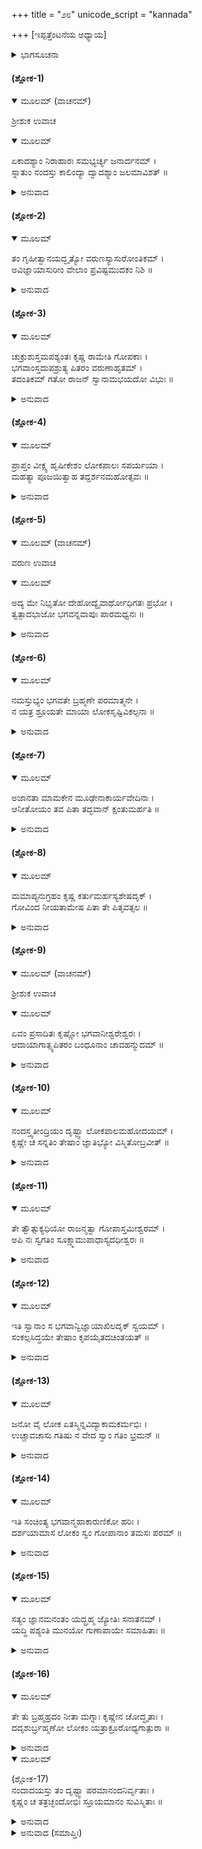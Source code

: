 +++
title = "೨೮"
unicode_script = "kannada"

+++
[ಇಪ್ಪತ್ತೆಂಟನೆಯ ಅಧ್ಯಾಯ]



<details><summary>ಭಾಗಸೂಚನಾ</summary>

ಶ್ರೀಕೃಷ್ಣನು ವರುಣಲೋಕದಿಂದ ನಂದಗೋಪನನ್ನು ಬಿಡಿಸಿ ತಂದುದು
</details>

#### (ಶ್ಲೋಕ-1)


<details open><summary>ಮೂಲಮ್ (ವಾಚನಮ್)</summary>

ಶ್ರೀಶುಕ ಉವಾಚ
</details>

<details open><summary>ಮೂಲಮ್</summary>

ಏಕಾದಶ್ಯಾಂ ನಿರಾಹಾರಃ ಸಮಭ್ಯರ್ಚ್ಯ ಜನಾರ್ದನಮ್ ।  
ಸ್ನಾತುಂ ನಂದಸ್ತು ಕಾಲಿಂದ್ಯಾ ದ್ವಾದಶ್ಯಾಂ ಜಲಮಾವಿಶತ್ ॥
</details>

<details><summary>ಅನುವಾದ</summary>

ಶ್ರೀಶುಕಮಹಾಮುನಿಗಳು ಹೇಳುತ್ತಾರೆ — ಎಲೈ ಪರೀಕ್ಷಿತನೇ! ನಂದಗೋಪನು ಕಾರ್ತೀಕ ಶುಕ್ಲ ಏಕಾದಶಿಯ ದಿನ ಉಪವಾಸ ಮಾಡಿ ಭಗವಂತನಾದ ಜನಾರ್ದನನನ್ನು ಪೂಜಿಸಿ, ರಾತ್ರಿಯಲ್ಲಿ ದ್ವಾದಶಿಯು ಪ್ರಾರಂಭವಾಗುತ್ತಲೇ ಸ್ನಾನ ಮಾಡಲು ಯಮುನಾ ನದಿಯಲ್ಲಿ ಪ್ರವೇಶಿಸಿದನು. ॥1॥
</details>

#### (ಶ್ಲೋಕ-2)


<details open><summary>ಮೂಲಮ್</summary>

ತಂ ಗೃಹೀತ್ವಾನಯದ್ಭೃತ್ಯೋ ವರುಣಸ್ಯಾಸುರೋಂತಿಕಮ್ ।  
ಅವಿಜ್ಞಾಯಾಸುರೀಂ ವೇಲಾಂ ಪ್ರವಿಷ್ಟಮುದಕಂ ನಿಶಿ ॥
</details>

<details><summary>ಅನುವಾದ</summary>

ಇದು ಅಸುರರ ಕಾಲವೆಂದು ನಂದಗೋಪನಿಗೆ ತಿಳಿದಿರಲಿಲ್ಲ. ಅದಕ್ಕಾಗಿ ಅವನು ರಾತ್ರಿಯೇ ಯಮುನಾನದಿಗೆ ಇಳಿದಿದ್ದನು. ಆಗ ವರುಣನ ಸೇವಕನಾದ ಓರ್ವ ಅಸುರನು ನಂದಗೋಪನನ್ನು ಹಿಡಿದುಕೊಂಡು ತನ್ನ ಒಡೆಯನ ಬಳಿಗೆ ಒಯ್ದನು. ॥2॥
</details>

#### (ಶ್ಲೋಕ-3)


<details open><summary>ಮೂಲಮ್</summary>

ಚುಕ್ರುಶುಸ್ತಮಪಶ್ಯಂತಃ ಕೃಷ್ಣ ರಾಮೇತಿ ಗೋಪಕಾಃ ।  
ಭಗವಾಂಸ್ತದುಪಶ್ರುತ್ಯ ಪಿತರಂ ವರುಣಾಹೃತಮ್ ।  
ತದಂತಿಕಮ್ ಗತೋ ರಾಜನ್ ಸ್ವಾನಾಮಭಯದೋ ವಿಭುಃ ॥
</details>

<details><summary>ಅನುವಾದ</summary>

ನಂದಗೋಪನನ್ನು ಕಾಣದೆ ಗೋಪಾಲರೆಲ್ಲರೂ ಗಟ್ಟಿಯಾಗಿ ಕೂಗಿಕೊಂಡರು. ಕೃಷ್ಣ! ಬಲರಾಮ! ನಮ್ಮ ರಾಜನಾದ ನಂದಗೋಪನೇ ಕಾಣೆಯಾಗಿದ್ದಾನೆ. ನೀವೇ ನಮಗೆ ಪರಮಾಶ್ರಯರು. ನಂದಗೋಪನನ್ನು ಬೇಗನೇ ಹುಡುಕಿ ತನ್ನಿರಿ, ಎಂದು ಗೋಳಾಡಿದರು. ಗೋಪಾಲಕರ ಮಾತನ್ನು ಕೇಳಿದ ಭಕ್ತಭಯಾಪಹನಾದ, ಸರ್ವಜ್ಞನಾದ ನಂದಕುಮಾರನು ತನ್ನ ತಂದೆಯನ್ನು ವರುಣನ ಸೇವಕನಾರೋ ಕರೆದೊಯ್ದಿರಬಹುದೆಂದು ತಿಳಿದು ಒಡನೆಯೇ ವರುಣನ ಬಳಿಗೆ ಹೋದನು. ॥3॥
</details>

#### (ಶ್ಲೋಕ-4)


<details open><summary>ಮೂಲಮ್</summary>

ಪ್ರಾಪ್ತಂ ವೀಕ್ಷ್ಯ ಹೃಷೀಕೇಶಂ ಲೋಕಪಾಲಃ ಸಪರ್ಯಯಾ ।  
ಮಹತ್ಯಾ ಪೂಜಯಿತ್ವಾಹ ತದ್ದರ್ಶನಮಹೋತ್ಸವಃ ॥
</details>

<details><summary>ಅನುವಾದ</summary>

ಅಂತರಿಂದ್ರಿಯ-ಬಹಿರಿಂದ್ರಿಯಗಳ ಪ್ರವರ್ತಕನಾದ ಭಗವಾನ್ ಶ್ರೀಕೃಷ್ಣನೇ ತನ್ನ ಲೋಕಕ್ಕೆ ಬಂದಿರುವನೆಂದು ನೋಡಿ ವರುಣನು ಶ್ರೀಕೃಷ್ಣನಿಗೆ ಮಹಾಪೂಜೆಯನ್ನು ಸಲ್ಲಿಸಿದನು. ಭಗವಂತನ ದರ್ಶನದಿಂದ ಆನಂದ ಭರಿತನಾಗಿ ಕೈಗಳನ್ನು ಜೋಡಿಸಿಕೊಂಡು ಭಗವಂತನಲ್ಲಿ ನಿವೇದಿಸಿಕೊಂಡನು. ॥4॥
</details>

#### (ಶ್ಲೋಕ-5)


<details open><summary>ಮೂಲಮ್ (ವಾಚನಮ್)</summary>

ವರುಣ ಉವಾಚ
</details>

<details open><summary>ಮೂಲಮ್</summary>

ಅದ್ಯ ಮೇ ನಿಭೃತೋ ದೇಹೋದ್ಯೈವಾರ್ಥೋಧಿಗತಃ ಪ್ರಭೋ ।  
ತ್ವತ್ಪಾದಭಾಜೋ ಭಗವನ್ನವಾಪುಃ ಪಾರಮಧ್ವನಃ ॥
</details>

<details><summary>ಅನುವಾದ</summary>

ವರುಣನು ಹೇಳಿದನು — ಪ್ರಭು! ನಿನ್ನ ದಿವ್ಯದರ್ಶನದಿಂದ ನನ್ನ ಜನ್ಮವು ಸಾರ್ಥಕವಾಯಿತು. ಪುರುಷಾರ್ಥವು ಈಡೇರಿತು. ಇಂದು ನನಗೆ ನಿನ್ನ ಚರಣಕಮಲಗಳ ಸೇವೆ ಮಾಡುವ ಶುಭಾವಕಾಶವು ದೊರೆಯಿತು. ನಿನ್ನ ಚರಣ ಕಮಲಗಳನ್ನು ಆಶ್ರಯಿಸಿದವರು ಭವಸಾಗರದಿಂದ ಪಾರಾಗಿ ಹೋಗುತ್ತಾರೆ. ॥5॥
</details>

#### (ಶ್ಲೋಕ-6)


<details open><summary>ಮೂಲಮ್</summary>

ನಮಸ್ತುಭ್ಯಂ ಭಗವತೇ ಬ್ರಹ್ಮಣೇ ಪರಮಾತ್ಮನೇ ।  
ನ ಯತ್ರ ಶ್ರೂಯತೇ ಮಾಯಾ ಲೋಕಸೃಷ್ಟಿವಿಕಲ್ಪನಾ ॥
</details>

<details><summary>ಅನುವಾದ</summary>

ನೀನು ಭಕ್ತರಿಗೆ ಭಗವಂತನೂ, ವೇದಾಂತಿಗಳ ಬ್ರಹ್ಮನೂ, ಯೋಗಿಗಳ ಪರಮಾತ್ಮನೂ ಆಗಿರುವೆ. ವಿಭಿನ್ನ ಲೋಕಗಳನ್ನು ಸೃಷ್ಟಿಸುವ ಮಾಯೆಯು ನಿನ್ನ ಸ್ವರೂಪದಲ್ಲಿ ಇಲ್ಲವೆಂದು ಶ್ರುತಿಗಳು ಹೇಳುತ್ತವೆ. ಅಂತಹ ನಿನಗೆ ನಾನು ನಮಸ್ಕರಿಸುತ್ತಿದ್ದೇನೆ. ॥6॥
</details>

#### (ಶ್ಲೋಕ-7)


<details open><summary>ಮೂಲಮ್</summary>

ಅಜಾನತಾ ಮಾಮಕೇನ ಮೂಢೇನಾಕಾರ್ಯವೇದಿನಾ ।  
ಆನೀತೋಯಂ ತವ ಪಿತಾ ತದ್ಭವಾನ್ ಕ್ಷಂತುಮರ್ಹತಿ ॥
</details>

<details><summary>ಅನುವಾದ</summary>

ಸ್ವಾಮಿ! ನನ್ನ ಈ ಮೂರ್ಖನಾದ ಸೇವಕನು ತನ್ನ ಕರ್ತವ್ಯವೇನೆಂಬುದನ್ನು ಅರಿಯದೆ ನಿನ್ನ ತಂದೆಯನ್ನು ಇಲ್ಲಿಗೆ ಕರೆತಂದಿರುವನು. ಅವನ ಈ ಅಪರಾಧವನ್ನು ದಯಮಾಡಿ ಕ್ಷಮಿಸಿಬಿಡು. ॥7॥
</details>

#### (ಶ್ಲೋಕ-8)


<details open><summary>ಮೂಲಮ್</summary>

ಮಮಾಪ್ಯನುಗ್ರಹಂ ಕೃಷ್ಣ ಕರ್ತುಮರ್ಹಸ್ಯಶೇಷದೃಕ್ ।  
ಗೋವಿಂದ ನೀಯತಾಮೇಷ ಪಿತಾ ತೇ ಪಿತೃವತ್ಸಲ ॥
</details>

<details><summary>ಅನುವಾದ</summary>

ಗೋವಿಂದ! ನೀನು ನಿನ್ನ ತಂದೆಯನ್ನು ಬಹಳವಾಗಿ ಪ್ರೀತಿಸುತ್ತಿರುವೆ ಎಂಬುದನ್ನು ನಾನು ಬಲ್ಲೆನು. ಇದೋ ನಿನ್ನ ತಂದೆಯು ಇಲ್ಲಿರುವನು. ಇವನನ್ನು ನೀನು ಕೊಂಡುಹೋಗು. ಭಗವಂತ! ನೀನು ಸರ್ವಾಂತರ್ಯಾಮಿಯೂ, ಸರ್ವಸಾಕ್ಷಿಯೂ ಆಗಿರುವೆ. ವಿಶ್ವಮೋಹನ ಕೃಷ್ಣಾ! ಅದಕ್ಕಾಗಿ ನೀನು ದಾಸನಾದ ನನ್ನ ಮೇಲೆ ಕೃಪೆದೋರು. ॥8॥
</details>

#### (ಶ್ಲೋಕ-9)


<details open><summary>ಮೂಲಮ್ (ವಾಚನಮ್)</summary>

ಶ್ರೀಶುಕ ಉವಾಚ
</details>

<details open><summary>ಮೂಲಮ್</summary>

ಏವಂ ಪ್ರಸಾದಿತಃ ಕೃಷ್ಣೋ ಭಗವಾನೀಶ್ವರೇಶ್ವರಃ ।  
ಆದಾಯಾಗಾತ್ಸ್ವಪಿತರಂ ಬಂಧೂನಾಂ ಚಾವಹನ್ಮುದಮ್ ॥
</details>

<details><summary>ಅನುವಾದ</summary>

ಶ್ರೀಶುಕಮಹಾಮುನಿಗಳು ಹೇಳುತ್ತಾರೆ — ಪರೀಕ್ಷಿತನೇ! ಬ್ರಹ್ಮಾದಿಗಳಿಗೂ ಈಶ್ವರನಾದ ಭಗವಾನ್ ಶ್ರೀಕೃಷ್ಣನನ್ನು ಲೋಕಪಾಲ ವರುಣನು ಹೀಗೆ ಸ್ತುತಿಸಿ ಪ್ರಸನ್ನಗೊಳಿಸಿದನು. ಅನಂತರ ಭಗವಂತನು ತನ್ನ ತಂದೆಯಾದ ನಂದರಾಜನನ್ನು ಕರೆದುಕೊಂಡು ವ್ರಜಕ್ಕೆ ಬಂದು ಬಂಧುಗಳೆಲ್ಲರನ್ನು ಆನಂದಗೊಳಿಸಿದನು. ॥9॥
</details>

#### (ಶ್ಲೋಕ-10)


<details open><summary>ಮೂಲಮ್</summary>

ನಂದಸ್ತ್ವತೀಂದ್ರಿಯಂ ದೃಷ್ಟ್ವಾ ಲೋಕಪಾಲಮಹೋದಯಮ್ ।  
ಕೃಷ್ಣೇ ಚ ಸನ್ನತಿಂ ತೇಷಾಂ ಜ್ಞಾತಿಭ್ಯೋ ವಿಸ್ಮಿತೋಬ್ರವೀತ್ ॥
</details>

<details><summary>ಅನುವಾದ</summary>

ಲೋಕಪಾಲಕನಾದ ವರುಣನ ಇಂದ್ರಿಯಾತೀತವಾದ ಐಶ್ವರ್ಯವನ್ನೂ, ಸುಖಸಂಪತ್ತುಗಳನ್ನೂ, ತನ್ನ ಮಗನಾದ ಶ್ರೀಕೃಷ್ಣನಿಗೆ ಅಲ್ಲಿಯ ನಿವಾಸಿಗಳು ನಮಸ್ಕರಿಸಿದ್ದನ್ನೂ ಕಂಡ ನಂದಗೋಪನು ಆಶ್ಚರ್ಯಚಕಿತನಾಗಿ, ತನ್ನ ಬಂಧುಗಳಿಗೆ ತಾನು ಕಂಡದ್ದನ್ನು ವಿವರಿಸಿ ಹೇಳಿದನು. ॥10॥
</details>

#### (ಶ್ಲೋಕ-11)


<details open><summary>ಮೂಲಮ್</summary>

ತೇ ತ್ವೌತ್ಸುಕ್ಯಧಿಯೋ ರಾಜನ್ಮತ್ವಾ ಗೋಪಾಸ್ತಮೀಶ್ವರಮ್ ।  
ಅಪಿ ನಃ ಸ್ವಗತಿಂ ಸೂಕ್ಷ್ಮಾಮುಪಾಧಾಸ್ಯದಧೀಶ್ವರಃ ॥
</details>

<details><summary>ಅನುವಾದ</summary>

ಪರೀಕ್ಷಿತನೇ! ಇದನ್ನು ಕೇಳಿದ ಗೋಪರು ಶ್ರೀಕೃಷ್ಣನನ್ನು ಸರ್ವೇಶ್ವರನೆಂದೇ ನಿಶ್ಚಯಿಸಿದರು. ತಮಗೂ ಕೂಡ ಭಕ್ತಿಪ್ರೇಮಿಯಾದ, ಜಗದೀಶ್ವರನಾದ ಶ್ರೀಕೃಷ್ಣನು ಅವನ ಅನನ್ಯ ಭಕ್ತರಿಗೆ ಮಾತ್ರವೇ ಪ್ರವೇಶಿಸಲು ಸಾಧ್ಯವಾದ ಮಾಯಾತೀತವಾದ ತನ್ನ ಪರಮ ಧಾಮವನ್ನು ತೋರಿಸಿಯಾನೆಂಬ ಉತ್ಸುಕತೆ ಉಂಟಾಯಿತು. ॥11॥
</details>

#### (ಶ್ಲೋಕ-12)


<details open><summary>ಮೂಲಮ್</summary>

ಇತಿ ಸ್ವಾನಾಂ ಸ ಭಗವಾನ್ವಿಜ್ಞಾಯಾಖಿಲದೃಕ್ ಸ್ವಯಮ್ ।  
ಸಂಕಲ್ಪಸಿದ್ಧಯೇ ತೇಷಾಂ ಕೃಪಯೈತದಚಿಂತಯತ್ ॥
</details>

<details><summary>ಅನುವಾದ</summary>

ಪರೀಕ್ಷಿತನೇ! ಸರ್ವದರ್ಶಿಯಾದ ಭಗವಾನ್ ಶ್ರೀಕೃಷ್ಣನಿಗೆ ಗೋಪಾಲಕರ ಆಶಯವು ತಿಳಿದುಹೋಯಿತು. ದಯಾಮಯನಾದ ಶ್ರೀಕೃಷ್ಣನು ತನ್ನ ಪ್ರಿಯ ಭಕ್ತರ ಸಂಕಲ್ಪವನ್ನು ಹೇಗೆ ಈಡೇರಿಸುವುದೆಂದು ಯೋಚಿಸತೊಡಗಿದನು. ॥12॥
</details>

#### (ಶ್ಲೋಕ-13)


<details open><summary>ಮೂಲಮ್</summary>

ಜನೋ ವೈ ಲೋಕ ಏತಸ್ಮಿನ್ನವಿದ್ಯಾಕಾಮಕರ್ಮಭಿಃ ।  
ಉಚ್ಚಾವಚಾಸು ಗತಿಷು ನ ವೇದ ಸ್ವಾಂ ಗತಿಂ ಭ್ರಮನ್ ॥
</details>

<details><summary>ಅನುವಾದ</summary>

ಈ ಪ್ರಪಂಚದಲ್ಲಿ ಜೀವರು ಅಜ್ಞಾನವಶದಿಂದ ದೇಹವನ್ನೇ ಆತ್ಮನೆಂದು ಭಾವಿಸಿಕೊಂಡು ಬಗೆ-ಬಗೆಯ ಕಾಮನೆಗಳನ್ನಿಟ್ಟುಕೊಂಡು ಅವುಗಳ ಪ್ರಾಪ್ತಿಗಾಗಿ ನಾನಾ ವಿಧವಾದ ಕರ್ಮಗಳನ್ನು ಮಾಡುತ್ತಾ ಇರುತ್ತಾರೆ. ಆ ಕರ್ಮಗಳ ಫಲರೂಪವಾಗಿ ದೇವ ಮನುಷ್ಯ-ಪಶು-ಪಕ್ಷಿ ಮೊದಲಾದ ಉಚ್ಚ-ನೀಚ ಯೋನಿಗಳಲ್ಲಿ ಅಲೆಯುತ್ತಾ, ತಮ್ಮ ನಿಜನಾದ ಆತ್ಮಸ್ವರೂಪದ ಗತಿಯನ್ನು ತಿಳಿಯುವುದೇ ಇಲ್ಲ. ॥13॥
</details>

#### (ಶ್ಲೋಕ-14)


<details open><summary>ಮೂಲಮ್</summary>

ಇತಿ ಸಂಚಿಂತ್ಯ ಭಗವಾನ್ಮಹಾಕಾರುಣಿಕೋ ಹರಿಃ ।  
ದರ್ಶಯಾಮಾಸ ಲೋಕಂ ಸ್ವಂ ಗೋಪಾನಾಂ ತಮಸಃ ಪರಮ್ ॥
</details>

<details><summary>ಅನುವಾದ</summary>

ಹೀಗೆ ಯೋಚಿಸಿದ ಪರಮ ಕಾರುಣಿಕನಾದ ಶ್ರೀಹರಿಯು ತನ್ನ ಪ್ರಿಯಭಕ್ತರಾದ ಗೋಪರಿಗೆ ಮಾಯಾಂಧಕಾರದಿಂದ ಅತೀತವಾದ ತನ್ನ ದಿವ್ಯ ಪರಂಧಾಮವನ್ನು ತೋರಿಸಿದನು. ॥14॥
</details>

#### (ಶ್ಲೋಕ-15)


<details open><summary>ಮೂಲಮ್</summary>

ಸತ್ಯಂ ಜ್ಞಾನಮನಂತಂ ಯದ್ಬ್ರಹ್ಮ ಜ್ಯೋತಿಃ ಸನಾತನಮ್ ।  
ಯದ್ಧಿ ಪಶ್ಯಂತಿ ಮುನಯೋ ಗುಣಾಪಾಯೇ ಸಮಾಹಿತಾಃ ॥
</details>

<details><summary>ಅನುವಾದ</summary>

ಭಗವಂತನು ಮೊಟ್ಟಮೊದಲಿಗೆ ಸಮಾಧಿನಿಷ್ಠರಾದ, ಗುಣಾತೀತರಾದ ಮಹಾಯೋಗಿಗಳು ತಮ್ಮ ಹೃತ್ಕಮಲದಲ್ಲಿ ಸತ್ಯಸ್ವರೂಪನೂ, ಜ್ಞಾನಸ್ವರೂಪನೂ, ಅನಂತನೂ, ಸನಾತನನೂ ಆದ ಪರಂಜ್ಯೋತಿಯನ್ನು ಕಂಡುಕೊಳ್ಳುವರೋ, ಅಂತಹ ದಿವ್ಯಜ್ಯೋತಿಃಸ್ವರೂಪನಾದ ಬ್ರಹ್ಮನ ಸಾಕ್ಷಾತ್ಕಾರವನ್ನು ಗೋಪರಿಗೆ ಮಾಡಿಸಿದನು. ॥15॥
</details>

#### (ಶ್ಲೋಕ-16)


<details open><summary>ಮೂಲಮ್</summary>

ತೇ ತು ಬ್ರಹ್ಮಹ್ರದಂ ನೀತಾ ಮಗ್ನಾಃ ಕೃಷ್ಣೇನ ಚೋದ್ಧೃತಾಃ ।  
ದದೃಶುರ್ಬ್ರಹ್ಮಣೋ ಲೋಕಂ ಯತ್ರಾಕ್ರೂರೋಧ್ಯಗಾತ್ಪುರಾ ॥
</details>

<details><summary>ಅನುವಾದ</summary>

ತಾನು ಮುಂದೆ ಅಕ್ರೂರನಿಗೆ ತನ್ನ ನಿಜರೂಪವನ್ನು ತೋರಿಸಲಿರುವ ಬ್ರಹ್ಮಹ್ರದವೆಂಬ ದಿವ್ಯ ಜಲಾಶಯಕ್ಕೆ ಶ್ರೀಕೃಷ್ಣನು ಗೋಪರೆಲ್ಲರನ್ನು ಕರೆದೊಯ್ದು ಅವರೆಲ್ಲರನ್ನೂ ಅಲ್ಲಿ ಮುಳುಗಿಸಿ ಅವರೆಲ್ಲರೂ ಬ್ರಹ್ಮಾನಂದದಲ್ಲಿ ಮೈಮರೆತು ಹೋಗಲು, ಅವರನ್ನು ಹೊರಕ್ಕೆ ತಂದು ಎಚ್ಚರಿಸಿ ಭಗವಂತನು ತನ್ನ ಪರಮಧಾಮದ ದರ್ಶನವನ್ನು ಮಾಡಿಸಿದನು. ॥16॥
</details>

<details open><summary>ಮೂಲಮ್</summary>

(ಶ್ಲೋಕ-17)  
ನಂದಾದಯಸ್ತು ತಂ ದೃಷ್ಟ್ವಾ ಪರಮಾನಂದನಿರ್ವೃತಾಃ ।  
ಕೃಷ್ಣಂ ಚ ತತ್ರಚ್ಛಂದೋಭಿಃ ಸ್ತೂಯಮಾನಂ ಸುವಿಸ್ಮಿತಾಃ ॥
</details>

<details><summary>ಅನುವಾದ</summary>

ಭಗವತ್ಸ್ವರೂಪ ಆ ದಿವ್ಯಲೋಕವನ್ನು ನೋಡಿ ನಂದಗೋಪನೇ ಮುಂತಾದ ಗೋಪರು ಪರಮಾನಂದ ಭರಿತರಾದರು. ಅಲ್ಲಿ ಸಕಲ ವೇದಗಳು ಮೂರ್ತಿಮಂತರಾಗಿ ಭಗವಾನ್ ಶ್ರೀಕೃಷ್ಣನನ್ನು ಸ್ತುತಿಸುತ್ತಿರುವುದನ್ನು ನೋಡಿ ಅವರೆಲ್ಲರೂ ಪರಮವಿಸ್ಮಿತರಾದರು. ॥17॥
</details>

<details><summary>ಅನುವಾದ (ಸಮಾಪ್ತಿಃ)</summary>

ಇಪ್ಪತ್ತೆಂಟನೆಯ ಅಧ್ಯಾಯವು ಮುಗಿಯಿತು. ॥28॥  
ಇತಿ ಶ್ರೀಮದ್ಭಾಗವತೇ ಮಹಾಪುರಾಣೇ ಪಾರಮಹಂಸ್ಯಾಂ ಸಂಹಿತಾಯಾಂ ದಶಮ ಸ್ಕಂಧೇ ಪೂರ್ವಾರ್ಧೇ ಅಷ್ಟಾವಿಂಶೋಽಧ್ಯಾಯಃ ॥28॥
</details>
